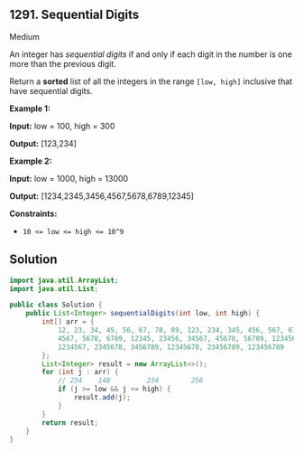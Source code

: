 ## 1291\. Sequential Digits

Medium

An integer has _sequential digits_ if and only if each digit in the number is one more than the previous digit.

Return a **sorted** list of all the integers in the range `[low, high]` inclusive that have sequential digits.

**Example 1:**

**Input:** low = 100, high = 300

**Output:** [123,234]

**Example 2:**

**Input:** low = 1000, high = 13000

**Output:** [1234,2345,3456,4567,5678,6789,12345]

**Constraints:**

*   `10 <= low <= high <= 10^9`

## Solution

```java
import java.util.ArrayList;
import java.util.List;

public class Solution {
    public List<Integer> sequentialDigits(int low, int high) {
        int[] arr = {
            12, 23, 34, 45, 56, 67, 78, 89, 123, 234, 345, 456, 567, 678, 789, 1234, 2345, 3456,
            4567, 5678, 6789, 12345, 23456, 34567, 45678, 56789, 123456, 234567, 345678, 456789,
            1234567, 2345678, 3456789, 12345678, 23456789, 123456789
        };
        List<Integer> result = new ArrayList<>();
        for (int j : arr) {
            // 234    148         234        256
            if (j >= low && j <= high) {
                result.add(j);
            }
        }
        return result;
    }
}
```